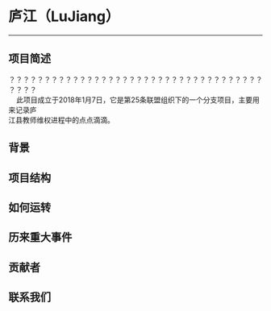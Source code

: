 # 庐江（LuJiang）
---------------
## 项目简述
？？？？？？？？？？？？？？？？？？？？？？？？？？？？？？？？？？？？？？？？<br/>
    此项目成立于2018年1月7日，它是第25条联盟组织下的一个分支项目，主要用来记录庐<br/>
江县教师维权进程中的点点滴滴。
## 背景
## 项目结构
## 如何运转
## 历来重大事件
## 贡献者
## 联系我们
